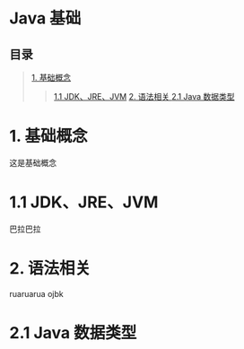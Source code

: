 Java 基础 
===
目录
---
>[1. 基础概念 ](#1.-基础概念)
>>[1.1 JDK、JRE、JVM](#1.1-JDK、JRE、JVM)
>[2. 语法相关 ](#2.-语法相关)
>>[2.1 Java 数据类型 ](#2.1-Java-数据类型)
# 1. 基础概念
这是基础概念
# 1.1 JDK、JRE、JVM
巴拉巴拉
# 2. 语法相关
ruaruarua
ojbk
# 2.1 Java 数据类型